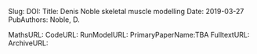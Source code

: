 Slug:
DOI:
Title: Denis Noble skeletal muscle modelling
Date: 2019-03-27
PubAuthors:     Noble, D.
    
MathsURL: 
CodeURL: 
RunModelURL: 
PrimaryPaperName:TBA
FulltextURL: 
ArchiveURL: 


